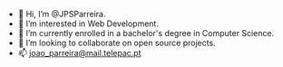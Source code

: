 - 👋 Hi, I’m @JPSParreira.
- 👀 I’m interested in Web Development.
- 🌱 I’m currently enrolled in a bachelor's degree in Computer Science.
- 💞️ I’m looking to collaborate on open source projects.
- 📫 joao_parreira@mail.telepac.pt

<!---
JPParreira76/JPParreira76 is a ✨ special ✨ repository because its `README.md` (this file) appears on your GitHub profile.
You can click the Preview link to take a look at your changes.
--->
